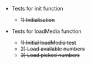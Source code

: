 - Tests for init function
  - ~~1) Initialisation~~

- Tests for loadMedia function
  - ~~1) Initial loadMedia test~~
  - ~~2) Load available numbers~~
  - ~~3) Load picked numbers~~
